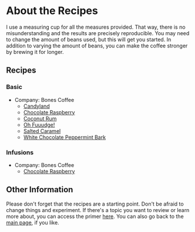 # About the Recipes
I use a measuring cup for all the measures provided. That way, there is no misunderstanding and the results are precisely reproducible. You may need to change the amount of beans used, but this will get you started. In addition to varying the amount of beans, you can make the coffee stronger by brewing it for longer.

## Recipes
### Basic
  * Company: Bones Coffee
    * [Candyland](https://github.umn.edu/cdsmith/cold-brew-coffee/blob/master/recipes/bones/CANDYLAND.md)
    * [Chocolate Raspberry](https://github.umn.edu/cdsmith/cold-brew-coffee/blob/master/recipes/bones/CHOCOLATE_RASPBERRY.md)
    * [Coconut Rum](https://github.umn.edu/cdsmith/cold-brew-coffee/blob/master/recipes/bones/COCONUT_RUM.md)
    * [Oh Fuuudge!](https://github.umn.edu/cdsmith/cold-brew-coffee/blob/master/recipes/bones/OH_FUDGE.md)
    * [Salted Caramel](https://github.umn.edu/cdsmith/cold-brew-coffee/blob/master/recipes/bones/SALTED_CARAMEL.md)
    * [White Chocolate Peppermint Bark](https://github.umn.edu/cdsmith/cold-brew-coffee/blob/master/recipes/bones/WHITE_CHOCOLATE_PEPPERMINT_BARK.md)
  
### Infusions
  * Company: Bones Coffee
    * [Chocolate Raspberry](https://github.umn.edu/cdsmith/cold-brew-coffee/blob/master/recipes/bones/infusions/CHOCOLATE_RASPBERRY.md)

## Other Information
Please don't forget that the recipes are a starting point. Don't be afraid to change things and experiment. If there's a topic you want to review or learn more about, you can access the primer [here](https://github.umn.edu/cdsmith/cold-brew-coffee/blob/master/primer/README.md). You can also go back to the [main page](https://github.umn.edu/cdsmith/cold-brew-coffee/blob/master/README.md), if you like.
